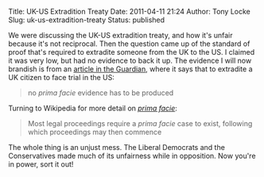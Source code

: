 Title: UK-US Extradition Treaty
Date: 2011-04-11 21:24
Author: Tony Locke
Slug: uk-us-extradition-treaty
Status: published

We were discussing the UK-US extradition treaty, and how it's unfair because it's not reciprocal. Then the question came up of the standard of proof that's required to extradite someone from the UK to the US. I claimed it was very low, but had no evidence to back it up. The evidence I will now brandish is from an [article in the Guardian](http://www.guardian.co.uk/politics/2006/jul/04/liberaldemocrats.foreignpolicy), where it says that to extradite a UK citizen to face trial in the US:  

> no *prima facie* evidence has to be produced

Turning to Wikipedia for more detail on [*prima facie*](http://en.wikipedia.org/wiki/Prima_facie):  

> Most legal proceedings require a *prima facie* case to exist, following which proceedings may then commence

The whole thing is an unjust mess. The Liberal Democrats and the Conservatives
made much of its unfairness while in opposition. Now you're in power, sort it
out!
